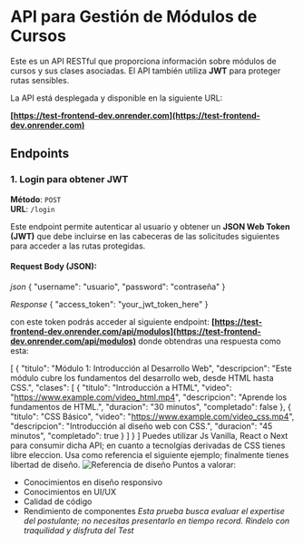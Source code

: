 # API para Gestión de Módulos de Cursos

Este es un API RESTful que proporciona información sobre módulos de cursos y sus clases asociadas. El API también utiliza **JWT** para proteger rutas sensibles.

La API está desplegada y disponible en la siguiente URL:

**[https://test-frontend-dev.onrender.com](https://test-frontend-dev.onrender.com)**

## Endpoints

### 1. **Login para obtener JWT**
**Método**: `POST`  
**URL**: `/login`

Este endpoint permite autenticar al usuario y obtener un **JSON Web Token (JWT)** que debe incluirse en las cabeceras de las solicitudes siguientes para acceder a las rutas protegidas.

#### Request Body (JSON):

*json*
{
  "username": "usuario",
  "password": "contraseña"
}

*Response*
{
  "access_token": "your_jwt_token_here"
}

con este token podrás acceder al siguiente endpoint:
**[https://test-frontend-dev.onrender.com/api/modulos](https://test-frontend-dev.onrender.com/api/modulos)**
donde obtendras una respuesta como esta: 

[
  {
    "titulo": "Módulo 1: Introducción al Desarrollo Web",
    "descripcion": "Este módulo cubre los fundamentos del desarrollo web, desde HTML hasta CSS.",
    "clases": [
      {
        "titulo": "Introducción a HTML",
        "video": "https://www.example.com/video_html.mp4",
        "descripcion": "Aprende los fundamentos de HTML.",
        "duracion": "30 minutos",
        "completado": false
      },
      {
        "titulo": "CSS Básico",
        "video": "https://www.example.com/video_css.mp4",
        "descripcion": "Introducción al diseño web con CSS.",
        "duracion": "45 minutos",
        "completado": true
      }
    ]
  }
]
Puedes utilizar Js Vanilla, React o Next para consumir dicha API; en cuanto a tecnolgías derivadas de CSS tienes libre eleccion. 
Usa como referencia el siguiente ejemplo; finalmente tienes libertad de diseño.
![Referencia de diseño](ref/diseño.png)
Puntos a valorar:
  - Conocimientos en diseño responsivo
  - Conocimientos en UI/UX
  - Calidad de código
  - Rendimiento de componentes
*Esta prueba busca evaluar el expertise del postulante; no necesitas presentarlo en tiempo record. Rindelo con traquilidad y disfruta del Test*
